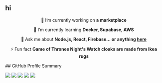 ## hi
<div align="center">
 
 🔭 I’m currently working on **a marketplace**
 
 🌱 I’m currently learning **Docker, Supabase, AWS**

💬 Ask me about **Node.js, React, Firebase... or anything [here](https://github.com/salesp07/salesp07/issues)**

⚡ Fun fact **Game of Thrones Night's Watch cloaks are made from Ikea rugs**

 </div>
 <div align="left">
   ## GitHub Profile Summary
 </div>


![](http://github-profile-summary-cards.vercel.app/api/cards/profile-details?username=jannat710&theme=discord_old_blurple)
![](http://github-profile-summary-cards.vercel.app/api/cards/repos-per-language?username=jannat710&theme=discord_old_blurple)
![](http://github-profile-summary-cards.vercel.app/api/cards/most-commit-language?username=jannat710&theme=discord_old_blurple)
![](http://github-profile-summary-cards.vercel.app/api/cards/stats?username=jannat710&theme=discord_old_blurple)
![](http://github-profile-summary-cards.vercel.app/api/cards/productive-time?username=jannat710&theme=discord_old_blurple&utcOffset=8)



